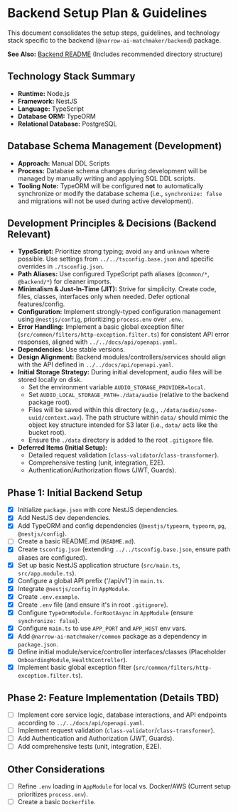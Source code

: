 # Backend Setup Plan & Guidelines

This document consolidates the setup steps, guidelines, and technology stack specific to the backend (`@narrow-ai-matchmaker/backend`) package.

**See Also:** [Backend README](./README.md) (Includes recommended directory structure)

## Technology Stack Summary

*   **Runtime:** Node.js
*   **Framework:** NestJS
*   **Language:** TypeScript
*   **Database ORM:** TypeORM
*   **Relational Database:** PostgreSQL

## Database Schema Management (Development)

*   **Approach:** Manual DDL Scripts
*   **Process:** Database schema changes during development will be managed by manually writing and applying SQL DDL scripts.
*   **Tooling Note:** TypeORM will be configured **not** to automatically synchronize or modify the database schema (i.e., `synchronize: false` and migrations will not be used during active development).

## Development Principles & Decisions (Backend Relevant)

*   **TypeScript:** Prioritize strong typing; avoid `any` and `unknown` where possible. Use settings from `../../tsconfig.base.json` and specific overrides in `./tsconfig.json`.
*   **Path Aliases:** Use configured TypeScript path aliases (`@common/*`, `@backend/*`) for cleaner imports.
*   **Minimalism & Just-In-Time (JIT):** Strive for simplicity. Create code, files, classes, interfaces only when needed. Defer optional features/config.
*   **Configuration:** Implement strongly-typed configuration management using `@nestjs/config`, prioritizing `process.env` over `.env`.
*   **Error Handling:** Implement a basic global exception filter (`src/common/filters/http-exception.filter.ts`) for consistent API error responses, aligned with `../../docs/api/openapi.yaml`.
*   **Dependencies:** Use stable versions.
*   **Design Alignment:** Backend modules/controllers/services should align with the API defined in `../../docs/api/openapi.yaml`.
*   **Initial Storage Strategy:** During initial development, audio files will be stored locally on disk. 
    *   Set the environment variable `AUDIO_STORAGE_PROVIDER=local`.
    *   Set `AUDIO_LOCAL_STORAGE_PATH=./data/audio` (relative to the backend package root).
    *   Files will be saved within this directory (e.g., `./data/audio/some-uuid/context.wav`). The path structure within `data/` should mimic the object key structure intended for S3 later (i.e., `data/` acts like the bucket root).
    *   Ensure the `./data` directory is added to the root `.gitignore` file.
*   **Deferred Items (Initial Setup):**
    *   Detailed request validation (`class-validator`/`class-transformer`).
    *   Comprehensive testing (unit, integration, E2E).
    *   Authentication/Authorization flows (JWT, Guards).

## Phase 1: Initial Backend Setup

- [x] Initialize `package.json` with core NestJS dependencies.
- [x] Add NestJS dev dependencies.
- [x] Add TypeORM and config dependencies (`@nestjs/typeorm`, `typeorm`, `pg`, `@nestjs/config`).
- [ ] Create a basic README.md (`README.md`).
- [x] Create `tsconfig.json` (extending `../../tsconfig.base.json`, ensure path aliases are configured).
- [x] Set up basic NestJS application structure (`src/main.ts`, `src/app.module.ts`).
- [x] Configure a global API prefix ('/api/v1') in `main.ts`.
- [x] Integrate `@nestjs/config` in `AppModule`.
- [x] Create `.env.example`.
- [x] Create `.env` file (and ensure it's in root `.gitignore`).
- [x] Configure `TypeOrmModule.forRootAsync` in `AppModule` (ensure `synchronize: false`).
- [x] Configure `main.ts` to use `APP_PORT` and `APP_HOST` env vars.
- [x] Add `@narrow-ai-matchmaker/common` package as a dependency in `package.json`.
- [x] Define initial module/service/controller interfaces/classes (Placeholder `OnboardingModule`, `HealthController`).
- [x] Implement basic global exception filter (`src/common/filters/http-exception.filter.ts`).

## Phase 2: Feature Implementation (Details TBD)

- [ ] Implement core service logic, database interactions, and API endpoints according to `../../docs/api/openapi.yaml`.
- [ ] Implement request validation (`class-validator`/`class-transformer`).
- [ ] Add Authentication and Authorization (JWT, Guards).
- [ ] Add comprehensive tests (unit, integration, E2E).

## Other Considerations

- [ ] Refine `.env` loading in `AppModule` for local vs. Docker/AWS (Current setup prioritizes `process.env`).
- [ ] Create a basic `Dockerfile`. 
